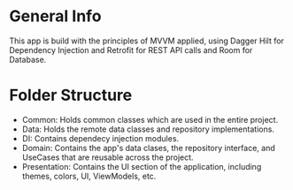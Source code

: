 # General Info
This app is build with the principles of MVVM applied, using Dagger Hilt for Dependency Injection and Retrofit for REST API calls and Room for Database.

# Folder Structure

- Common: Holds common classes which are used in the entire project.
- Data: Holds the remote data classes and repository implementations.
- DI: Contains dependecy injection modules.
- Domain: Contains the app's data clases, the repository interface, and UseCases that are reusable across the project.
- Presentation: Contains the UI section of the application, including themes, colors, UI, ViewModels, etc.
